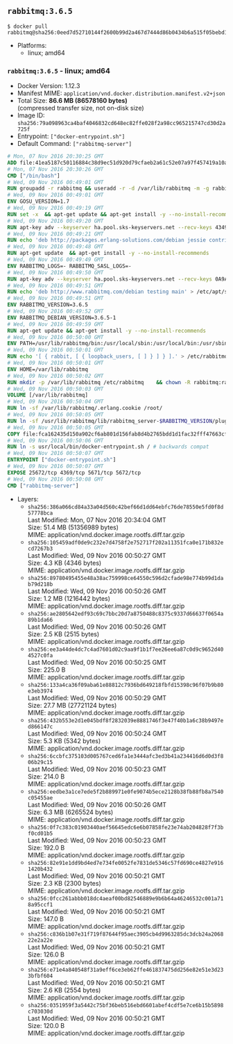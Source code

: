 ## `rabbitmq:3.6.5`

```console
$ docker pull rabbitmq@sha256:0eed7d52710144f2600b99d2a467d7444d86b0434b6a515f05bebd1049fd2bac
```

-	Platforms:
	-	linux; amd64

### `rabbitmq:3.6.5` - linux; amd64

-	Docker Version: 1.12.3
-	Manifest MIME: `application/vnd.docker.distribution.manifest.v2+json`
-	Total Size: **86.6 MB (86578160 bytes)**  
	(compressed transfer size, not on-disk size)
-	Image ID: `sha256:79a098963ca4baf4046832cd648ec82ffe028f2a98cc965215747cd30d2a725f`
-	Entrypoint: `["docker-entrypoint.sh"]`
-	Default Command: `["rabbitmq-server"]`

```dockerfile
# Mon, 07 Nov 2016 20:30:25 GMT
ADD file:41ea5187c50116884c38d9ec51d920d79cfaeb2a61c52e07a97f457419a10a4f in / 
# Mon, 07 Nov 2016 20:30:26 GMT
CMD ["/bin/bash"]
# Wed, 09 Nov 2016 00:49:01 GMT
RUN groupadd -r rabbitmq && useradd -r -d /var/lib/rabbitmq -m -g rabbitmq rabbitmq
# Wed, 09 Nov 2016 00:49:01 GMT
ENV GOSU_VERSION=1.7
# Wed, 09 Nov 2016 00:49:19 GMT
RUN set -x 	&& apt-get update && apt-get install -y --no-install-recommends ca-certificates wget && rm -rf /var/lib/apt/lists/* 	&& wget -O /usr/local/bin/gosu "https://github.com/tianon/gosu/releases/download/$GOSU_VERSION/gosu-$(dpkg --print-architecture)" 	&& wget -O /usr/local/bin/gosu.asc "https://github.com/tianon/gosu/releases/download/$GOSU_VERSION/gosu-$(dpkg --print-architecture).asc" 	&& export GNUPGHOME="$(mktemp -d)" 	&& gpg --keyserver ha.pool.sks-keyservers.net --recv-keys B42F6819007F00F88E364FD4036A9C25BF357DD4 	&& gpg --batch --verify /usr/local/bin/gosu.asc /usr/local/bin/gosu 	&& rm -r "$GNUPGHOME" /usr/local/bin/gosu.asc 	&& chmod +x /usr/local/bin/gosu 	&& gosu nobody true 	&& apt-get purge -y --auto-remove ca-certificates wget
# Wed, 09 Nov 2016 00:49:20 GMT
RUN apt-key adv --keyserver ha.pool.sks-keyservers.net --recv-keys 434975BD900CCBE4F7EE1B1ED208507CA14F4FCA
# Wed, 09 Nov 2016 00:49:21 GMT
RUN echo 'deb http://packages.erlang-solutions.com/debian jessie contrib' > /etc/apt/sources.list.d/erlang.list
# Wed, 09 Nov 2016 00:49:48 GMT
RUN apt-get update 	&& apt-get install -y --no-install-recommends 		erlang-asn1 		erlang-base-hipe 		erlang-crypto 		erlang-eldap 		erlang-inets 		erlang-mnesia 		erlang-nox 		erlang-os-mon 		erlang-public-key 		erlang-ssl 		erlang-xmerl 	&& rm -rf /var/lib/apt/lists/*
# Wed, 09 Nov 2016 00:49:49 GMT
ENV RABBITMQ_LOGS=- RABBITMQ_SASL_LOGS=-
# Wed, 09 Nov 2016 00:49:50 GMT
RUN apt-key adv --keyserver ha.pool.sks-keyservers.net --recv-keys 0A9AF2115F4687BD29803A206B73A36E6026DFCA
# Wed, 09 Nov 2016 00:49:51 GMT
RUN echo 'deb http://www.rabbitmq.com/debian testing main' > /etc/apt/sources.list.d/rabbitmq.list
# Wed, 09 Nov 2016 00:49:51 GMT
ENV RABBITMQ_VERSION=3.6.5
# Wed, 09 Nov 2016 00:49:52 GMT
ENV RABBITMQ_DEBIAN_VERSION=3.6.5-1
# Wed, 09 Nov 2016 00:49:59 GMT
RUN apt-get update && apt-get install -y --no-install-recommends 		rabbitmq-server=$RABBITMQ_DEBIAN_VERSION 	&& rm -rf /var/lib/apt/lists/*
# Wed, 09 Nov 2016 00:50:00 GMT
ENV PATH=/usr/lib/rabbitmq/bin:/usr/local/sbin:/usr/local/bin:/usr/sbin:/usr/bin:/sbin:/bin
# Wed, 09 Nov 2016 00:50:01 GMT
RUN echo '[ { rabbit, [ { loopback_users, [ ] } ] } ].' > /etc/rabbitmq/rabbitmq.config
# Wed, 09 Nov 2016 00:50:01 GMT
ENV HOME=/var/lib/rabbitmq
# Wed, 09 Nov 2016 00:50:02 GMT
RUN mkdir -p /var/lib/rabbitmq /etc/rabbitmq 	&& chown -R rabbitmq:rabbitmq /var/lib/rabbitmq /etc/rabbitmq 	&& chmod 777 /var/lib/rabbitmq /etc/rabbitmq
# Wed, 09 Nov 2016 00:50:03 GMT
VOLUME [/var/lib/rabbitmq]
# Wed, 09 Nov 2016 00:50:04 GMT
RUN ln -sf /var/lib/rabbitmq/.erlang.cookie /root/
# Wed, 09 Nov 2016 00:50:05 GMT
RUN ln -sf /usr/lib/rabbitmq/lib/rabbitmq_server-$RABBITMQ_VERSION/plugins /plugins
# Wed, 09 Nov 2016 00:50:05 GMT
COPY file:fca162435d150a902cf6ab801d156fab8d4b2765bdd1d1fac32fff47663cff1e in /usr/local/bin/ 
# Wed, 09 Nov 2016 00:50:06 GMT
RUN ln -s usr/local/bin/docker-entrypoint.sh / # backwards compat
# Wed, 09 Nov 2016 00:50:07 GMT
ENTRYPOINT ["docker-entrypoint.sh"]
# Wed, 09 Nov 2016 00:50:07 GMT
EXPOSE 25672/tcp 4369/tcp 5671/tcp 5672/tcp
# Wed, 09 Nov 2016 00:50:08 GMT
CMD ["rabbitmq-server"]
```

-	Layers:
	-	`sha256:386a066cd84a33a04d560c42bef66d1dd64ebfc76de78550e5fd0f8d57778bca`  
		Last Modified: Mon, 07 Nov 2016 20:34:04 GMT  
		Size: 51.4 MB (51356989 bytes)  
		MIME: application/vnd.docker.image.rootfs.diff.tar.gzip
	-	`sha256:105459adf0de9c232e7d4758f2e752717f202a11351fca0e171b832ecd7267b3`  
		Last Modified: Wed, 09 Nov 2016 00:50:27 GMT  
		Size: 4.3 KB (4346 bytes)  
		MIME: application/vnd.docker.image.rootfs.diff.tar.gzip
	-	`sha256:89780495455e48a38ac759998ce64550c596d2cfade98e774b99d1dab79d218b`  
		Last Modified: Wed, 09 Nov 2016 00:50:26 GMT  
		Size: 1.2 MB (1216442 bytes)  
		MIME: application/vnd.docker.image.rootfs.diff.tar.gzip
	-	`sha256:ae2805642edf93c69c7bbc20d7a8750488c8375c9337d66637f0654a89b1da66`  
		Last Modified: Wed, 09 Nov 2016 00:50:26 GMT  
		Size: 2.5 KB (2515 bytes)  
		MIME: application/vnd.docker.image.rootfs.diff.tar.gzip
	-	`sha256:ee3a44de4dc7c4ad7601d02c9aa9f1b1f7ee26ee6a87c0d9c9652d404527c0fa`  
		Last Modified: Wed, 09 Nov 2016 00:50:25 GMT  
		Size: 225.0 B  
		MIME: application/vnd.docker.image.rootfs.diff.tar.gzip
	-	`sha256:133a4ca36f09aba61e88812c7936bd649218fbfd15398c96f07b9b80e3eb3974`  
		Last Modified: Wed, 09 Nov 2016 00:50:29 GMT  
		Size: 27.7 MB (27721124 bytes)  
		MIME: application/vnd.docker.image.rootfs.diff.tar.gzip
	-	`sha256:432b553e2d1e045bdf8f2832039e8881746f3e47f40b1a6c38b9497ed866147c`  
		Last Modified: Wed, 09 Nov 2016 00:50:24 GMT  
		Size: 5.3 KB (5342 bytes)  
		MIME: application/vnd.docker.image.rootfs.diff.tar.gzip
	-	`sha256:6ccbfc375103d005767ced6fa1e3444afc3ed3b41a234416d6d0d3f806b29c15`  
		Last Modified: Wed, 09 Nov 2016 00:50:23 GMT  
		Size: 214.0 B  
		MIME: application/vnd.docker.image.rootfs.diff.tar.gzip
	-	`sha256:eedbe3a1ce7ede5f2b889971e0fe9074b5ece2128b38fb88fb8a7540c05455ae`  
		Last Modified: Wed, 09 Nov 2016 00:50:26 GMT  
		Size: 6.3 MB (6265524 bytes)  
		MIME: application/vnd.docker.image.rootfs.diff.tar.gzip
	-	`sha256:0f7c383c01903440aef56645edc6e6b07858fe23e74ab204828f7f3bf0cd01b5`  
		Last Modified: Wed, 09 Nov 2016 00:50:23 GMT  
		Size: 192.0 B  
		MIME: application/vnd.docker.image.rootfs.diff.tar.gzip
	-	`sha256:82e91e1dd9bd4ed7e734fe0052fe7831de5346c57fd690ce4827e9161420b432`  
		Last Modified: Wed, 09 Nov 2016 00:50:21 GMT  
		Size: 2.3 KB (2300 bytes)  
		MIME: application/vnd.docker.image.rootfs.diff.tar.gzip
	-	`sha256:0fcc261abbb018dc4aeaf00bd82546889e9b6b64a46246532c001a718a95ccf1`  
		Last Modified: Wed, 09 Nov 2016 00:50:21 GMT  
		Size: 147.0 B  
		MIME: application/vnd.docker.image.rootfs.diff.tar.gzip
	-	`sha256:c836b1b07e31f719f87644f95aec3905cb4d9963285dc3dcb24a206822e2a22e`  
		Last Modified: Wed, 09 Nov 2016 00:50:21 GMT  
		Size: 126.0 B  
		MIME: application/vnd.docker.image.rootfs.diff.tar.gzip
	-	`sha256:e71e4a840548f31a9eff6ce3eb62ffe461837475dd256e82e51e3d233bfbf604`  
		Last Modified: Wed, 09 Nov 2016 00:50:21 GMT  
		Size: 2.6 KB (2554 bytes)  
		MIME: application/vnd.docker.image.rootfs.diff.tar.gzip
	-	`sha256:0351959f3a5442c75bf36beb516ebd6601abef4cdf5e7ce6b15b5898c703030d`  
		Last Modified: Wed, 09 Nov 2016 00:50:21 GMT  
		Size: 120.0 B  
		MIME: application/vnd.docker.image.rootfs.diff.tar.gzip
